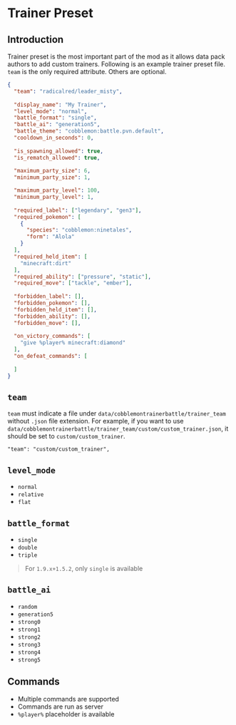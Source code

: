 # Trainer Preset

## Introduction

Trainer preset is the most important part of the mod as it allows data pack authors to add custom trainers. Following is an example trainer preset file. `team` is the only required attribute. Others are optional.

```json
{
  "team": "radicalred/leader_misty",
  
  "display_name": "My Trainer",
  "level_mode": "normal",
  "battle_format": "single",
  "battle_ai": "generation5",
  "battle_theme": "cobblemon:battle.pvn.default",
  "cooldown_in_seconds": 0,
    
  "is_spawning_allowed": true,
  "is_rematch_allowed": true,
    
  "maximum_party_size": 6,
  "minimum_party_size": 1,

  "maximum_party_level": 100,
  "minimum_party_level": 1,
    
  "required_label": ["legendary", "gen3"],
  "required_pokemon": [
    {
      "species": "cobblemon:ninetales",
      "form": "Alola"
    }
  ],
  "required_held_item": [
    "minecraft:dirt"
  ],
  "required_ability": ["pressure", "static"],
  "required_move": ["tackle", "ember"],
    
  "forbidden_label": [],
  "forbidden_pokemon": [],
  "forbidden_held_item": [],
  "forbidden_ability": [],
  "forbidden_move": [],
    
  "on_victory_commands": [
    "give %player% minecraft:diamond"
  ],
  "on_defeat_commands": [
    
  ]
}
```

## `team`

`team` must indicate a file under `data/cobblemontrainerbattle/trainer_team` without `.json` file extension. For example, if you want to use `data/cobblemontrainerbattle/trainer_team/custom/custom_trainer.json`, it should be set to `custom/custom_trainer`.

```
"team": "custom/custom_trainer",
```

## `level_mode`

- `normal`
- `relative`
- `flat`

## `battle_format`

- `single`
- `double`
- `triple`

> For `1.9.x+1.5.2`, only `single` is available

## `battle_ai`

- `random`
- `generation5`
- `strong0`
- `strong1`
- `strong2`
- `strong3`
- `strong4`
- `strong5`

## Commands

- Multiple commands are supported
- Commands are run as server
- `%player%` placeholder is available